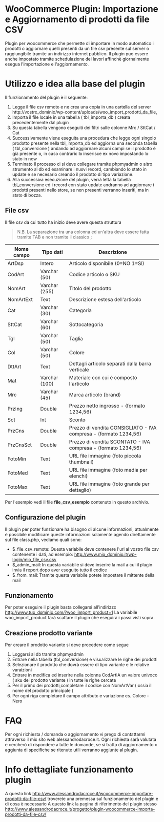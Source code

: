# WooCommerce Plugin: Importazione e Aggiornamento di prodotti da file CSV
Plugin per woocommerce che permette di importare in modo automatico i prodotti o aggiornare quelli presenti da un file csv presente sul server o raggiungibile tramite un indirizzo internet pubblico. Il plugin può essere anche impostato tramite schedulazione dei lavori affinchè giornalmente esegua l'importazione e l'aggiornamento.

# Utilizzo e idea alla base del plugin
Il funzionamento del plugin è il seguente:
  1. Legge il file csv remoto e ne crea una copia in una cartella del server http://vostro_dominio/wp-content/uploads/woo_import_prodotti_da_file,
  2. Importa il file locale in una tabella ( tbl_importa_db ) creata precedentemente dal plugin
  3. Su questa tabella vengono eseguiti dei filtri sulle colonne Mrc / SttCat / Cat
  4. Successivamente viene eseguita una procedura che legge ogni singolo prodotto presente nella tbl_importa_db ed aggiorna una seconda tabella ( tbl_conversione ) andando ad aggiornare alcuni campi se il prodotto è già presente o, in caso contrario lo inserisce ex novo impostando lo stato in new
  5. Terminato il processo ci si deve collegare tramite phpmyadmin o altro strumento al db ed esaminare i nuovi record, cambiando lo stato in update e se necesario creando il prodotto di tipo variazione.
  6. Alla successiva esecuzione del plugin, verrà letta la tabella tbl_conversione ed i record con stato update andranno ad aggiornare i prodotti presenti nello store, se non presenti verranno inseriti, ma in stato di bozza.

## File csv
Il file csv da cui tutto ha inizio deve avere questa struttura
> N.B. La separazione tra una colonna ed un'altra deve essere fatta tramite TAB e non tramite il classico **;**

| **Nome campo** | **Tipo dati** | **Descrizione** |
|----------------|---------------|-----------------|
|ArtDsp|Intero|Articolo disponibile (0=NO 1=SI)|
|CodArt|Varchar (50)|Codice articolo o SKU|
|NomArt|Varchar (255)|Titolo del prodotto|
|NomArtExt|Text|Descrizione estesa dell'articolo|
|Cat|Varchar (30)|Categoria|
|SttCat|Varchar (60)|Sottocategoria|
|Tgl|Varchar (50)|Taglia|
|Col|Varchar (50)|Colore|
|DttArt|Text|Dettagli articolo separati dalla barra verticale |
|Mat|Varchar (100)|Materiale con cui è composto l'articolo|
|Mrc|Varchar (45)|Marca articolo (brand)|
|PrzIng|Double|Prezzo netto ingrosso - (formato 1234,56)|
|Sct|Int|Sconto|
|PrzCns|Double|Prezzo di vendita CONSIGLIATO - IVA compresa - (formato 1234,56)|
|PrzCnsSct|Double|Prezzo di vendita SCONTATO - IVA compresa - (formato 1234,56)|
|FotoMin|Text|URL file immagine (foto piccola thumbnail)|
|FotoMed|Text|URL file immagine (foto media per elenchi)|
|FotoMax|Text|URL file immagine (foto grande per dettaglio)|

Per l'esempio vedi il file **file_csv_esempio** contenuto in questo archivio.

## Configurazione del plugin 
Il plugin per poter funzionare ha bisogno di alcune informazioni, attualmente è possibile modificare queste informazioni solamente agendo direttamente sul file class.php, vediamo quali sono:

- $_file_csv_remote: Questa variabile deve contenere l'url al vostro file csv contenente i dati, ad esempio: http://www.mio_dominio.it/wp-login/mio_file_csv.csv
- $_admin_mail: In questa variabile si deve inserire la mail a cui il plugin invia il report dopo aver eseguito tutto il codice
- $_from_mail: Tramite questa variabile potete impostare il mittente della mail

## Funzionamento
Per poter eseguire il plugin basta collegarsi all'indirizzo http://www.tuo_dominio.com/?woo_import_product=1
La variabile woo_import_product farà scattare il plugin che eseguirà i passi visti sopra.

## Creazione prodotto variante
Per creare il prodotto variante si deve procedere come segue
  1. Loggarsi al db tramite phpmyadmin
  2. Entrare nella tabella (tbl_conversione) e visualizzare le righe dei prodotti
  3. Selezionare il prodotto che dovrà essere di tipo variante e le relative varaizioni
  4. Entrare in modifica ed inserire nella colonna CodArtIA un valore univoco ( sku del prodotto variante ) in tutte le righe cercate
  5. Per il primo dei prodotti,completare il codice con NomArtVar ( ossia il nome del prodotto principale )
  6. Per ogni riga completare il campo attributo e variazione es. Colore - Nero

# FAQ
Per ogni richiesta / domanda o aggiornamento vi prego di contattarmi attraverso il mio sito web alessandrodacroce.it.
Ogni richiesta sarà valutata e cercherò di rispondere a tutte le domande, se si tratta di aggiornamento o aggiunta di specifiche se ritenute utili verranno aggiunte al plugin.

# Info dettagliate funzionamento plugin
A questo link http://www.alessandrodacroce.it/woocommerce-importare-prodotti-da-file-csv/ troverete una premessa sul funzionamento del plugin e di cosa è necessario
A questo link la pagina di riferimento del plugin stesso http://www.alessandrodacroce.it/progetto/plugin-woocommerce-importa-prodotti-da-file-csv/
